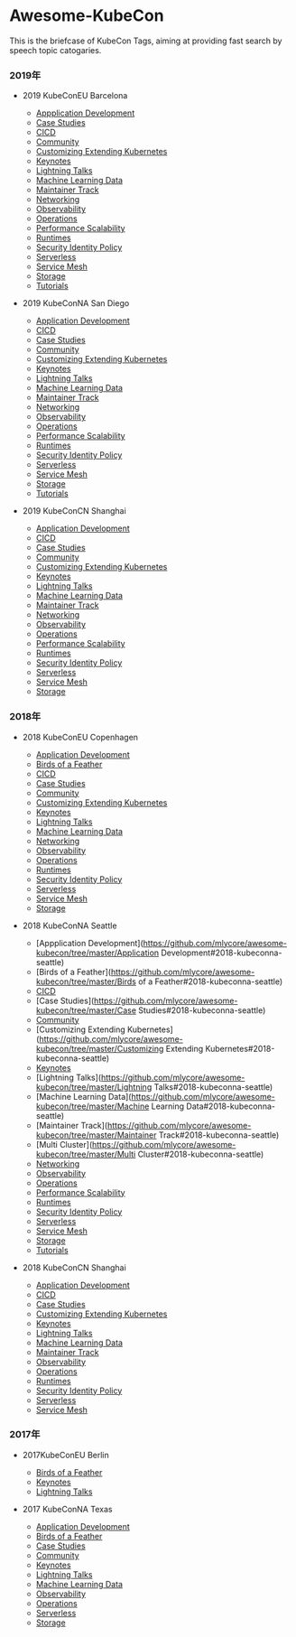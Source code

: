 # Awesome-KubeCon 

This is the briefcase of KubeCon Tags, aiming at providing fast search by speech topic catogaries.

### 2019年

* 2019 KubeConEU Barcelona
  * [Appplication Development](https://github.com/mlycore/awesome-kubecon/tree/master/Application%20Development#2019-kubeconeu-barcelona)
  * [Case Studies](https://github.com/mlycore/awesome-kubecon/tree/master/Case%20Studies#2019-kubeconeu-barcelona)
  * [CICD](https://github.com/mlycore/awesome-kubecon/tree/master/CICD#2019-kubeconeu-barcelona)
  * [Community](https://github.com/mlycore/awesome-kubecon/tree/master/Community#2019-kubeconeu-barcelona)
  * [Customizing Extending Kubernetes](https://github.com/mlycore/awesome-kubecon/tree/master/Customizing%20Extending%20Kubernetes#2019-kubeconeu-barcelona)
  * [Keynotes](https://github.com/mlycore/awesome-kubecon/tree/master/Keynotes#2019-kubeconeu-barcelona)
  * [Lightning Talks](https://github.com/mlycore/awesome-kubecon/tree/master/Lightning%20Talks#2019-kubeconeu-barcelona)
  * [Machine Learning Data](https://github.com/mlycore/awesome-kubecon/blob/master/Machine%20Learning%20Data/README.md#2019-kubeconeu-barcelona)
  * [Maintainer Track](https://github.com/mlycore/awesome-kubecon/tree/master/Maintainer%20Track#2019-kubeconeu-barcelona)
  * [Networking](https://github.com/mlycore/awesome-kubecon/tree/master/Networking#2019-kubeconeu-barcelona)
  * [Observability](https://github.com/mlycore/awesome-kubecon/tree/master/Observability#2019-kubeconeu-barcelona)
  * [Operations](https://github.com/mlycore/awesome-kubecon/tree/master/Operations#operations)
  * [Performance Scalability](https://github.com/mlycore/awesome-kubecon/tree/master/Performance%20Scalability#performance-scalability)
  * [Runtimes](https://github.com/mlycore/awesome-kubecon/tree/master/Runtimes#2019-kubeconeu-barcelona)
  * [Security Identity Policy](https://github.com/mlycore/awesome-kubecon/tree/master/Security%20Identity%20Policy#2019-kubeconeu-barcelona)
  * [Serverless](https://github.com/mlycore/awesome-kubecon/tree/master/Serverless#2019-kubeconeu-barcelona)
  * [Service Mesh](https://github.com/mlycore/awesome-kubecon/tree/master/Service%20Mesh#2019-kubeconeu-barcelona)
  * [Storage](https://github.com/mlycore/awesome-kubecon/tree/master/Storage#2019-kubeconeu-barcelona)
  * [Tutorials](https://github.com/mlycore/awesome-kubecon/tree/master/Tutorials#2019-kubeconeu-barcelona)

* 2019 KubeConNA   San Diego
  * [Application Development]()
  * [CICD]()	
  * [Case Studies]()	
  * [Community]()	
  * [Customizing Extending Kubernetes]()	
  * [Keynotes]()	
  * [Lightning Talks]()	
  * [Machine Learning Data]()	
  * [Maintainer Track]()	
  * [Networking]()	
  * [Observability]()	
  * [Operations]()	
  * [Performance Scalability]()	
  * [Runtimes]()
  * [Security Identity Policy]()	
  * [Serverless]()
  * [Service Mesh]()	
  * [Storage]()
  * [Tutorials]()
  
* 2019 KubeConCN Shanghai
  * [Application Development]()
  * [CICD]()	
  * [Case Studies]()	
  * [Community]()	
  * [Customizing Extending Kubernetes]()	
  * [Keynotes]()	
  * [Lightning Talks]()	
  * [Machine Learning Data]()	
  * [Maintainer Track]()		
  * [Networking]()	
  * [Observability]()	
  * [Operations]()	
  * [Performance Scalability]()	
  * [Runtimes]()
  * [Security Identity Policy]()	
  * [Serverless]()
  * [Service Mesh]()	
  * [Storage]()

### 2018年

* 2018 KubeConEU  Copenhagen 
  * [Application Development]()
  * [Birds of a Feather]()	
  * [CICD]()	
  * [Case Studies]()	
  * [Community]()	
  * [Customizing Extending Kubernetes]()	
  * [Keynotes]()	
  * [Lightning Talks]()	
  * [Machine Learning Data]()	
  * [Networking]()	
  * [Observability]()	
  * [Operations]()	
  * [Runtimes]()
  * [Security Identity Policy]()	
  * [Serverless]()
  * [Service Mesh]()	
  * [Storage]()
* 2018 KubeConNA  Seattle
  * [Appplication Development](https://github.com/mlycore/awesome-kubecon/tree/master/Application Development#2018-kubeconna-seattle)
  * [Birds of a Feather](https://github.com/mlycore/awesome-kubecon/tree/master/Birds of a Feather#2018-kubeconna-seattle)	
  * [CICD]()	
  * [Case Studies](https://github.com/mlycore/awesome-kubecon/tree/master/Case Studies#2018-kubeconna-seattle)
  * [Community](https://github.com/mlycore/awesome-kubecon/tree/master/Community#2018-kubeconna-seattle)
  * [Customizing Extending Kubernetes](https://github.com/mlycore/awesome-kubecon/tree/master/Customizing Extending Kubernetes#2018-kubeconna-seattle)
  * [Keynotes](https://github.com/mlycore/awesome-kubecon/tree/master/Keynotes#2018-kubeconna-seattle)
  * [Lightning Talks](https://github.com/mlycore/awesome-kubecon/tree/master/Lightning Talks#2018-kubeconna-seattle)
  * [Machine Learning Data](https://github.com/mlycore/awesome-kubecon/tree/master/Machine Learning Data#2018-kubeconna-seattle)
  * [Maintainer Track](https://github.com/mlycore/awesome-kubecon/tree/master/Maintainer Track#2018-kubeconna-seattle)
  * [Multi Cluster](https://github.com/mlycore/awesome-kubecon/tree/master/Multi Cluster#2018-kubeconna-seattle)
  * [Networking]()	
  * [Observability]()	
  * [Operations]()	
  * [Performance Scalability]()	
  * [Runtimes]()
  * [Security Identity Policy]()	
  * [Serverless]()
  * [Service Mesh]()	
  * [Storage]()
  * [Tutorials]()

* 2018 KubeConCN Shanghai
  * [Application Development]()
  * [CICD]()	
  * [Case Studies]()	
  * [Customizing Extending Kubernetes]()	
  * [Keynotes]()	
  * [Lightning Talks]()	
  * [Machine Learning Data]()	
  * [Maintainer Track]()	
  * [Observability]()	
  * [Operations]()	
  * [Runtimes]()
  * [Security Identity Policy]()	
  * [Serverless]()
  * [Service Mesh]()	

### 2017年

* 2017KubeConEU Berlin

  * [Birds of a Feather]()		
  * [Keynotes]()	
  * [Lightning Talks]()		
  
* 2017 KubeConNA  Texas 

  * [Application Development]()
  * [Birds of a Feather]()	
  * [Case Studies]()	
  * [Community]()	
  * [Keynotes]()	
  * [Lightning Talks]()	
  * [Machine Learning Data]()	
  * [Observability]()	
  * [Operations]()	
  * [Serverless]()
  * [Storage]()
  
